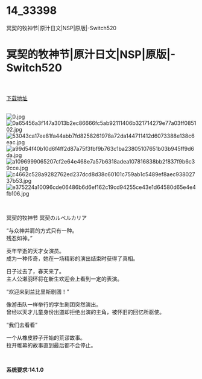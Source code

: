 # 14_33398
冥契的牧神节|原汁日文|NSP|原版|-Switch520
# 冥契的牧神节|原汁日文|NSP|原版|-Switch520
 <br/></br>
[下载地址](https://www.switch520.cc/article/33398 "下载地址")
<br/></br>

<p><img title="0.jpg" src="https://www.switch520.cc/muke_img/2022_06_24_0e45926720578.jpg" alt="0.jpg"><br>
<img title="0a65456a3f147a3013b2ec86666fc5ab92111406b321714279e77a03ff085102.jpg" src="https://www.switch520.cc/muke_img/2022_06_24_7a93448b4a2e6.jpg" alt="0a65456a3f147a3013b2ec86666fc5ab92111406b321714279e77a03ff085102.jpg"><br>
<img title="53043ca17ee81fa44abb7fd8258261978a72da144711412d6073388e138c6eac.jpg" src="https://www.switch520.cc/muke_img/2022_06_24_f6af51c813b09.jpg" alt="53043ca17ee81fa44abb7fd8258261978a72da144711412d6073388e138c6eac.jpg"><br>
<img title="a99d54f40b10d6f4ff2d87a75f3fbf9b763c1ba23805107651b03b945ff9d6da.jpg" src="https://www.switch520.cc/muke_img/2022_06_24_c9768612eb46f.jpg" alt="a99d54f40b10d6f4ff2d87a75f3fbf9b763c1ba23805107651b03b945ff9d6da.jpg"><br>
<img title="a1096999065207cf2e64e468e7a57b6318adea107816838bb2f837f9b6c39cce.jpg" src="https://www.switch520.cc/muke_img/2022_06_24_834af6a870779.jpg" alt="a1096999065207cf2e64e468e7a57b6318adea107816838bb2f837f9b6c39cce.jpg"><br>
<img title="c4662c528a9282762ed237dcd8d38c60101c759ab1c5489ef8aec93802737b53.jpg" src="https://www.switch520.cc/muke_img/2022_06_24_9bb442153e429.jpg" alt="c4662c528a9282762ed237dcd8d38c60101c759ab1c5489ef8aec93802737b53.jpg"><br>
<img title="e375224a10096cde06486b6d6ef162c19cd94255ce43e1d64580d65e4e4fb106.jpg" src="https://www.switch520.cc/muke_img/2022_06_24_d54681a5b86e0.jpg" alt="e375224a10096cde06486b6d6ef162c19cd94255ce43e1d64580d65e4e4fb106.jpg"></p>
<p>&nbsp;</p>
<p>冥契的牧神节 冥契のルペルカリア</p>
<p>“与众神并肩的方式只有一种。<br>
残忍如神。”</p>
<p>英年早逝的天才女演员。<br>
成为一种传奇，她在一场精彩的演出结束时获得了真相。</p>
<p>日子过去了，春天来了。<br>
主人公濑羽环将在新生欢迎会上看到一定的表演。</p>
<p>“欢迎来到兰比里斯剧团！”</p>
<p>像游击队一样举行的学生剧团突然演出。<br>
曾经以天才儿童身份出道却拒绝出演的主角，被怀旧的回忆所驱使。</p>
<p>“我们去看看”</p>
<p>一个从橡皮脖子开始的荒谬故事。<br>
拉开帷幕的故事直到最后都不会停止。</p>
<p>&nbsp;</p>
<p><strong>系统要求:14.1.0</strong></p>



